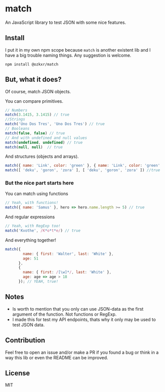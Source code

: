 # match #

An JavaScript library to test JSON with some nice features.

## Install ##
I put it in my own npm scope because `match` is another existent lib and I have a big trouble naming things. Any suggestion is welcome.
```
npm install @ozkxr/match
```

## But, what it does? ##

Of course, match JSON objects.

You can compare primitives.

```javascript
// Numbers
match(3.1415, 3.1415) // true
//Strings
match('Uno Dos Tres', 'Uno Dos Tres') // true
// Booleans
match(false, false) // true
// And with undefined and null values
match(undefined, undefined) // true
match(null, null)  // true
```
And structures (objects and arrays).

```javascript
match({ name: 'Link', color: 'green' }, { name: 'Link', color: 'green' }) // true
match([ 'deku', 'goron', 'zora' ], [ 'deku', 'goron', 'zora' ]) //true
```

### But the nice part starts here ###

You can match using functions

```javascript
// Yeah, with functions!
match({ name: 'Samus' }, hero => hero.name.length >= 5) // true
```

And regular expressions

```javascript
// Yeah, with RegExp too!
match('Kvothe', /K*o*t*e/) // true
```

And everything together!

```javascript
match({
        name: { first: 'Walter', last: 'White' },
        age: 51
      },
      {
        name: { first: /[\w]*/, last: 'White' },
        age: age => age > 18
      }); // YEAH, true!
```

## Notes ##

* Is worth to mention that you only can use JSON-data as the first argument
of the function. Not functions or RegExp.
* I made this for test my API endpoints, thats why it only may be used to test JSON data.

## Contribution ##

Feel free to open an issue and/or make a PR if you found a bug or think in a way this lib or even the README can be improved.

## License ##

MIT
